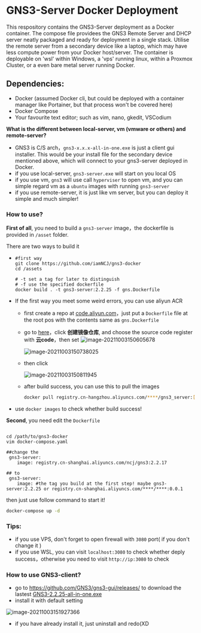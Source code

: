 # GNS3-Server Docker Deployment

This respository contains the GNS3-Server deployment as a Docker container.  The compose file providees the GNS3 Remote Server and DHCP server neatly packaged and ready for deployment in a single stack.  Utilise the remote server from a secondary device like a laptop, which may have less compute power from your Docker host/server.  The container is deployable on 'wsl' within Windows, a 'vps' running linux, within a Proxmox Cluster, or a even bare metal server running Docker.

## Dependencies:
- Docker (assumed Docker cli, but could be deployed with a container manager like Portainer, but that process won't be covered here)
- Docker Compose
- Your favourite text editor; such as vim, nano, gkedit, VSCodium



**What is the different between local-server, vm (vmware or others) and remote-server?**

- GNS3 is C/S arch，`gns3-x.x.x-all-in-one.exe` is just a client gui installer.  This would be your install file for the secondary device mentioned above, which will connect to your gns3-server deployed in Docker.
- if you use local-server, `gns3-server.exe` will start on you local OS
- if you use vm, `gns3` will use call `hyperviser` to open vm, and you can simple regard vm as a `ubuntu` images with running `gns3-server` 
- if you use remote-server, it is just like vm server, but you can deploy it simple and much simpler!





### How to use?

**First of all**, you need to build a `gns3-server` image，the dockerfile is provided in `/asset` folder.

There are two ways to build it

- ~~~shell
  #first way
  git clone https://github.com/iamNCJ/gns3-docker
  cd /assets
  
  # -t set a tag for later to distinguish
  # -f use the specified dockerfile
  docker build . -t gns3-server:2.2.25 -f gns.Dockerfile
  ~~~

- If the first way you meet some weird errors, you can use aliyun ACR

  - first create a repo at [code.aliyun.com](http://code.aliyun.com)，just put a `Dockerfile` file at the root pos with the contents same as  `gns.Dockerfile`

  - go to [here](https://cr.console.aliyun.com/cn-hangzhou/instance/repositories)，click **创建镜像仓库**, and  choose the source code register with **云code**，then set ![image-20211003150605678](https://pic.raynor.top/images/2021/10/03/image-20211003150605678.png)

    ![image-20211003150738025](https://pic.raynor.top/images/2021/10/03/image-20211003150738025.png)

  - then click

    ![image-20211003150811945](https://pic.raynor.top/images/2021/10/03/image-20211003150811945.png)

  - after build success, you can use this to pull the images

    ~~~bash
    docker pull registry.cn-hangzhou.aliyuncs.com/****/gns3_server:[镜像版本号] 
    ~~~

- use `docker images` to check whether build success!



**Second**,  you need edit the `Dockerfile` 

~~~shell

cd /path/to/gns3-docker
vim docker-compose.yaml

##change the 
 gns3-server:
    image: registry.cn-shanghai.aliyuncs.com/ncj/gns3:2.2.17
    
## to
 gns3-server:
 	image: #the tag you build at the first step! maybe gns3-server:2.2.25 or registry.cn-shanghai.aliyuncs.com/****/****:0.0.1
~~~

then just use follow command to start it!

```bash
docker-compose up -d
```





### Tips:

- if you use VPS, don't forget to open firewall with `3080` port( if you don't change it )
- if you use WSL, you can visit `localhost:3080` to check whether deply success，otherwise you need to visit `http://ip:3080` to check



### How to use GNS3-client?

- go to https://github.com/GNS3/gns3-gui/releases/ to download the lastest [GNS3-2.2.25-all-in-one.exe](https://github.com/GNS3/gns3-gui/releases/download/v2.2.25/GNS3-2.2.25-all-in-one.exe)
- install it with default setting

![image-20211003151927366](https://pic.raynor.top/images/2021/10/03/image-20211003151927366.png)



- if you have already install it, just uninstall and redo(XD

